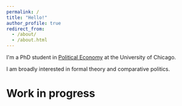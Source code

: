 ```yaml
---
permalink: /
title: "Hello!"
author_profile: true
redirect_from: 
  - /about/
  - /about.html
---
```


I'm a PhD student in [Political Economy](https://politicaleconomy.uchicago.edu/) at the University of Chicago.

I am broadly interested in formal theory and comparative politics.


Work in progress
======

